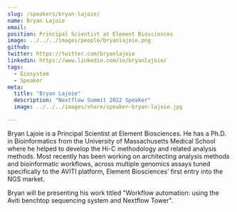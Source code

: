 ```yaml
---
slug: /speakers/bryan-lajoie/
name: Bryan Lajoie
email:
position: Principal Scientist at Element Biosciences
image: ../../../images/people/bryanlajoie.png
github:
twitter: https://twitter.com/bryanlajoie
linkedin: https://www.linkedin.com/in/bryanlajoie/
tags:
  - Ecosystem
  - Speaker
meta:
  title: "Bryan Lajoie"
  description: "Nextflow Summit 2022 Speaker"
  image: ../../../images/share/speaker-bryan-lajoie.jpg

---
```

Bryan Lajoie is a Principal Scientist at Element Biosciences.  He has a Ph.D. in Bioinformatics from the University of Massachusetts Medical School where he helped to develop the Hi-C methodology and related analysis methods.  Most recently has been working on architecting analysis methods and bioinformatic workflows, across multiple genomics assays tuned specifically to the AVITI platform, Element Biosciences’ first entry into the NGS market.

Bryan will be presenting his work titled "Workflow automation: using the Aviti benchtop sequencing system and Nextflow Tower".
